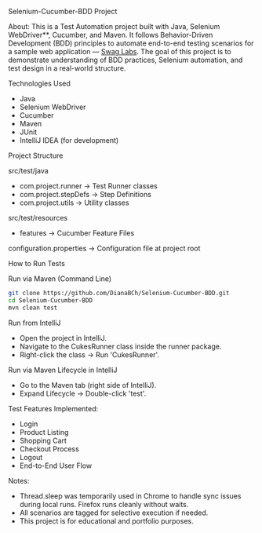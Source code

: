 Selenium-Cucumber-BDD Project

About:
This is a Test Automation project built with Java, Selenium WebDriver**, Cucumber, and Maven. It follows Behavior-Driven Development (BDD) principles to automate end-to-end testing scenarios for a sample web application — [Swag Labs](https://www.saucedemo.com/).
The goal of this project is to demonstrate understanding of BDD practices, Selenium automation, and test design in a real-world structure.

Technologies Used  
- Java  
- Selenium WebDriver  
- Cucumber  
- Maven  
- JUnit  
- IntelliJ IDEA (for development)

Project Structure  

src/test/java
 - com.project.runner       → Test Runner classes
 - com.project.stepDefs     → Step Definitions
 - com.project.utils        → Utility classes

src/test/resources
 - features                 → Cucumber Feature Files

configuration.properties    → Configuration file at project root


How to Run Tests

Run via Maven (Command Line)

```bash
git clone https://github.com/DianaBCh/Selenium-Cucumber-BDD.git
cd Selenium-Cucumber-BDD
mvn clean test
```

Run from IntelliJ

- Open the project in IntelliJ.
- Navigate to the CukesRunner class inside the runner package.
- Right-click the class → Run 'CukesRunner'.

Run via Maven Lifecycle in IntelliJ

- Go to the Maven tab (right side of IntelliJ).
- Expand Lifecycle → Double-click 'test'.

Test Features Implemented:
- Login
- Product Listing
- Shopping Cart
- Checkout Process
- Logout
- End-to-End User Flow  

Notes:
- Thread.sleep was temporarily used in Chrome to handle sync issues during local runs. Firefox runs cleanly without waits.
- All scenarios are tagged for selective execution if needed.
- This project is for educational and portfolio purposes.

